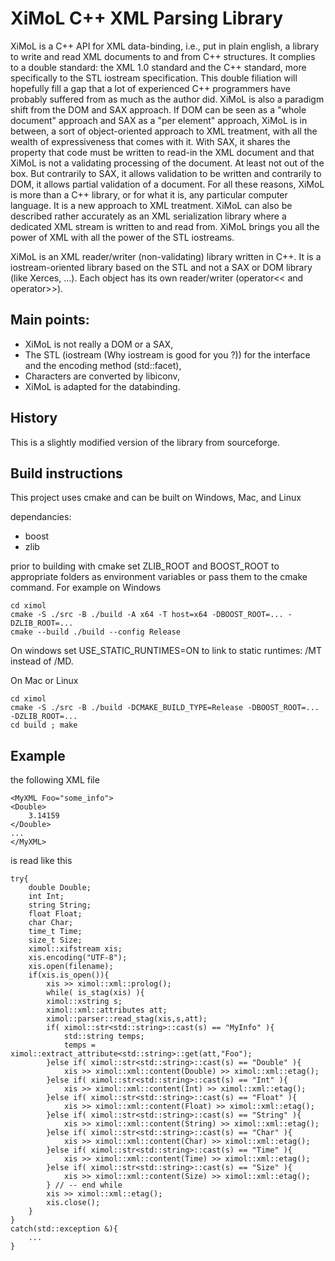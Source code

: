 # XiMoL C++ XML Parsing Library

XiMoL is a C++ API for XML data-binding, i.e., put in plain english, a library to write and read XML documents to and from C++ structures. It complies to a double standard: the XML 1.0 standard and the C++ standard, more specifically to the STL iostream specification. This double filiation will hopefully fill a gap that a lot of experienced C++ programmers have probably suffered from as much as the author did. XiMoL is also a paradigm shift from the DOM and SAX approach. If DOM can be seen as a "whole document" approach and SAX as a "per element" approach, XiMoL is in between, a sort of object-oriented approach to XML treatment, with all the wealth of expressiveness that comes with it. With SAX, it shares the property that code must be written to read-in the XML document and that XiMoL is not a validating processing of the document. At least not out of the box. But contrarily to SAX, it allows validation to be written and contrarily to DOM, it allows partial validation of a document. For all these reasons, XiMoL is more than a C++ library, or for what it is, any particular computer language. It is a new approach to XML treatment. XiMoL can also be described rather accurately as an XML serialization library where a dedicated XML stream is written to and read from. XiMoL brings you all the power of XML with all the power of the STL iostreams. 

XiMoL is an XML reader/writer (non-validating) library written in C++. It is a iostream-oriented library based on the STL and not a SAX or DOM library (like Xerces, ...). Each object has its own reader/writer (operator<< and operator>>).

## Main points:

* XiMoL is not really a DOM or a SAX,
* The STL (iostream (Why iostream is good for you ?)) for the interface and the encoding method (std::facet),
* Characters are converted by libiconv,
* XiMoL is adapted for the databinding.

## History

This is a slightly modified version of the library from sourceforge.

## Build instructions

This project uses cmake and can be built on Windows, Mac, and Linux

dependancies:

* boost
* zlib

prior to building with cmake set ZLIB_ROOT and BOOST_ROOT to appropriate folders as environment variables or pass them to the cmake command.  For example on Windows


	cd ximol
	cmake -S ./src -B ./build -A x64 -T host=x64 -DBOOST_ROOT=... -DZLIB_ROOT=...
	cmake --build ./build --config Release

On windows set USE_STATIC_RUNTIMES=ON to link to static runtimes: /MT instead of /MD.

On Mac or Linux

	cd ximol
	cmake -S ./src -B ./build -DCMAKE_BUILD_TYPE=Release -DBOOST_ROOT=... -DZLIB_ROOT=...
	cd build ; make

## Example

the following XML file

	<MyXML Foo="some_info">
	<Double>
		3.14159
	</Double>
	...
	</MyXML>


is read like this

	try{
		double Double;
		int Int;
		string String;
		float Float;
		char Char;
		time_t Time;
		size_t Size;
		ximol::xifstream xis;
		xis.encoding("UTF-8");
		xis.open(filename);
		if(xis.is_open()){
			xis >> ximol::xml::prolog();
			while( is_stag(xis) ){
			ximol::xstring s;
			ximol::xml::attributes att;
			ximol::parser::read_stag(xis,s,att);
			if( ximol::str<std::string>::cast(s) == "MyInfo" ){
				std::string temps;
				temps = ximol::extract_attribute<std::string>::get(att,"Foo");
			}else if( ximol::str<std::string>::cast(s) == "Double" ){
				xis >> ximol::xml::content(Double) >> ximol::xml::etag();
			}else if( ximol::str<std::string>::cast(s) == "Int" ){
				xis >> ximol::xml::content(Int) >> ximol::xml::etag();
			}else if( ximol::str<std::string>::cast(s) == "Float" ){
				xis >> ximol::xml::content(Float) >> ximol::xml::etag();
			}else if( ximol::str<std::string>::cast(s) == "String" ){
				xis >> ximol::xml::content(String) >> ximol::xml::etag();
			}else if( ximol::str<std::string>::cast(s) == "Char" ){
				xis >> ximol::xml::content(Char) >> ximol::xml::etag();
			}else if( ximol::str<std::string>::cast(s) == "Time" ){
				xis >> ximol::xml::content(Time) >> ximol::xml::etag();
			}else if( ximol::str<std::string>::cast(s) == "Size" ){
				xis >> ximol::xml::content(Size) >> ximol::xml::etag();
			} // -- end while
			xis >> ximol::xml::etag();
			xis.close();
		}
	}
	catch(std::exception &){
		...
	}

